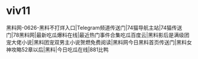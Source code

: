 # viv11
黑料网-0626-黑料不打烊入口|Telegram频道传送门|74猫导航主站|74猫传送门|78黑料网|最新吃瓜爆料在线|最近热门事件合集吃瓜百度云|黑料影后是满级团宠大佬小说|黑料团宠双男主小说贺燃免费阅读|黑料网今日黑料首页传送门|黑料女神攻略52章以后|黑料|今日吃瓜在线|881比鸭
